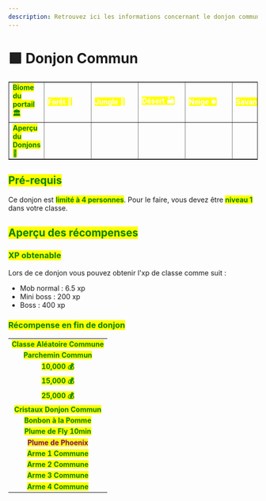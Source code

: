 ```yaml
---
description: Retrouvez ici les informations concernant le donjon commun
---
```


# 🟩 Donjon Commun

<table border="1" cellspacing="0" cellpadding="6">
  <tr>
    <td><mark style="color:green;"><strong>Biome du portail 🏛</strong></mark></td>
    <td><mark style="color:white;"><strong>Forêt 🌳</strong></mark></td>
    <td><mark style="color:white;"><strong>Jungle 🦜</strong></mark></td>
    <td><mark style="color:white;"><strong>Désert 🏜</strong></mark></td>
    <td><mark style="color:white;"><strong>Neige ❄</strong></mark></td>
    <td><mark style="color:white;"><strong>Savane 🦏</strong></mark></td>
    <td><mark style="color:white;"><strong>Marais 🐸</strong></mark></td>
    <td><mark style="color:white;"><strong>Messa 🌵</strong></mark></td>
    <td><mark style="color:white;"><strong>Nether 🔥</strong></mark></td>
  </tr>
  <tr>
    <td><mark style="color:green;"><strong>Aperçu du Donjons 📸</strong></mark></td>
    <td>
      <figure>
        <img src="../../.gitbook/assets/Les_Donjons/Portail/Commun/Foret.png" alt="">
      </figure>
    </td>
    <td>
      <figure>
        <img src="../../.gitbook/assets/Les_Donjons/Portail/Commun/Jungle.png" alt="">
      </figure>
    </td>
    <td>
      <figure>
        <img src="../../.gitbook/assets/Les_Donjons/Portail/Commun/Desert.png" alt="">
      </figure>
    </td>
    <td>
      <figure>
        <img src="../../.gitbook/assets/Les_Donjons/Portail/Commun/Neige.png" alt="">
      </figure>
    </td>
    <td>
      <figure>
        <img src="../../.gitbook/assets/Les_Donjons/Portail/Commun/Savane.png" alt="">
      </figure>
    </td>
    <td>
      <figure>
        <img src="../../.gitbook/assets/Les_Donjons/Portail/Commun/Marais.png" alt="">
      </figure>
    </td>
    <td>
      <figure>
        <img src="../../.gitbook/assets/Les_Donjons/Portail/Commun/Messa.png" alt="">
      </figure>
    </td>
    <td>
      <figure>
        <img src="../../.gitbook/assets/Les_Donjons/Portail/Commun/Nether.png" alt="">
      </figure>
    </td>
  </tr>
</table>

## <mark style="color:green;"> Pré-requis </mark>

Ce donjon est <mark style="color:green;">**limité à 4 personnes**</mark>. Pour le faire, vous devez être <mark style="color:green;">**niveau 1**</mark> dans votre classe.

## <mark style="color:green;">Aperçu des récompenses</mark>

### <mark style="color:green;">XP obtenable</mark>
Lors de ce donjon vous pouvez obtenir l'xp de classe comme suit : 

* Mob normal : 6.5 xp
* Mini boss : 200 xp
* Boss : 400 xp


### <mark style="color:green;">Récompense en fin de donjon</mark>

|                                                                              |
|:----------------------------------------------------------------------------:|
| <mark style="color:green;"><strong>Classe Aléatoire Commune</strong></mark>  |
| <mark style="color:green;"><strong>Parchemin Commun</strong></mark>          |
| <mark style="color:green;"><strong>10,000 💰</strong></mark>                 |
| <mark style="color:green;"><strong>15,000 💰</strong></mark>                 |
| <mark style="color:green;"><strong>25,000 💰</strong></mark>                 |
| <mark style="color:green;"><strong>Cristaux Donjon Commun</strong></mark>    |
| <mark style="color:green;"><strong>Bonbon à la Pomme</strong></mark>         |
| <mark style="color:green;"><strong>Plume de Fly 10min</strong></mark>        |
| <mark style="color:purple;"><strong>Plume de Phoenix</strong></mark>         |
| <mark style="color:green;"><strong>Arme 1 Commune</strong></mark>            |
| <mark style="color:green;"><strong>Arme 2 Commune</strong></mark>            |
| <mark style="color:green;"><strong>Arme 3 Commune</strong></mark>            |
| <mark style="color:green;"><strong>Arme 4 Commune</strong></mark>            |


